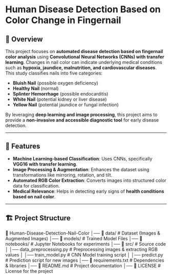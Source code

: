 # Human Disease Detection Based on Color Change in Fingernail

## 📌 Overview

This project focuses on **automated disease detection based on fingernail color analysis** using **Convolutional Neural Networks (CNNs) with transfer learning**. Changes in nail color can indicate underlying medical conditions such as **hypoxia, jaundice, malnutrition, and cardiovascular diseases**. This study classifies nails into five categories:

- **Bluish Nail** (possible oxygen deficiency)
- **Healthy Nail** (normal)
- **Splinter Hemorrhage** (possible endocarditis)
- **White Nail** (potential kidney or liver disease)
- **Yellow Nail** (potential jaundice or fungal infection)

By leveraging **deep learning and image processing**, this project aims to provide a **non-invasive and accessible diagnostic tool** for early disease detection.

---

## 🚀 Features

- **Machine Learning-based Classification**: Uses CNNs, specifically **VGG16 with transfer learning**.
- **Image Processing & Augmentation**: Enhances the dataset using transformations like mirroring, rotation, and tilt.
- **Automated RGB Color Extraction**: Converts images into structured color data for classification.
- **Medical Relevance**: Helps in detecting early signs of **health conditions based on nail color**.

---

## 🏗 Project Structure

📂 Human-Disease-Detection-Nail-Color │── 📁 data/ # Dataset (Images & Augmented Images) │── 📁 models/ # Trained Model Files │── 📁 notebooks/ # Jupyter Notebooks for experiments │── 📁 src/ # Source code │ │── data_preprocessing.py # Preprocessing images & extracting RGB values │ │── train_model.py # CNN Model training script │ │── predict.py # Prediction script for new images │── 📄 requirements.txt # Dependencies & libraries │── 📄 README.md # Project documentation │── 📄 LICENSE # License for the project
